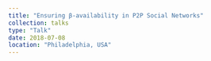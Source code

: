 ```yaml
---
title: "Ensuring β-availability in P2P Social Networks"
collection: talks
type: "Talk"
date: 2018-07-08
location: "Philadelphia, USA"
---
```

